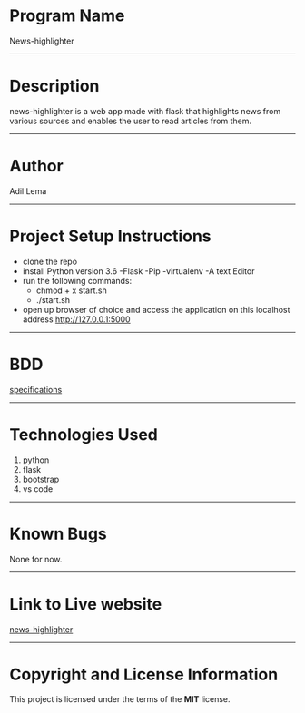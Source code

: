  # Program Name
 News-highlighter
***
# Description
news-highlighter is a web app made with flask that highlights news from various sources and enables the user to read articles from them.
***
# Author
Adil Lema
***
# Project Setup Instructions
* clone the repo
* install Python version 3.6 -Flask -Pip -virtualenv -A text Editor
* run the following commands:
    * chmod + x start.sh
    * ./start.sh
* open up browser of choice and access the application on this localhost address http://127.0.0.1:5000
***
# BDD
[specifications](https://github.com/Adeal46/news-highlighter/blob/master/specs.md)
***
# Technologies Used
1. python
2. flask
3. bootstrap
4. vs code
***
# Known Bugs
None for now.
***
# Link to Live website
[news-highlighter](https://news-highlighter.herokuapp.com/)
***
# Copyright and License Information
  This project is licensed under the terms of the **MIT** license.
   
